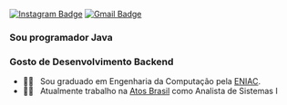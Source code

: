 

 [![Instagram Badge](https://img.shields.io/badge/-Instagram-blue?style=flat-square&logo=Instagram&logoColor=white&link=https://marcos-barbosa-0a95b346/?igshid=1o9uhlz6bqs4s)](https://www.linkedin.com/in/marcos-barbosa-0a95b346/?igshid=1o9uhlz6bqs4s) 
[![Gmail Badge](https://img.shields.io/badge/-marcos.barbosa@atos.net-6633cc?style=flat-square&logo=Gmail&logoColor=white&link=mailto:marcos.barbosa@atos.net)](mailto:marcos.barbosa@atos.net)

### Sou programador Java 
### Gosto de Desenvolvimento Backend 

- 👨‍🎓  &nbsp; Sou graduado em Engenharia da Computação pela [ENIAC](https://www.eniac.com.br/).
- 👨‍💻 &nbsp; Atualmente trabalho na [Atos Brasil](http://www.atos.net/) como Analista de Sistemas I
